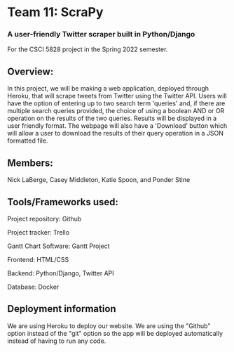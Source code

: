 # Team 11: ScraPy
### A user-friendly Twitter scraper built in Python/Django
For the CSCI 5828 project in the Spring 2022 semester.

## Overview:

In this project, we will be making a web application, deployed through Heroku, that will scrape tweets from Twitter using the Twitter API. Users will have the option of entering up to two search term 'queries' and, if there are multiple search queries provided, the choice of using a boolean AND or OR operation on the results of the two queries. Results will be displayed in a user friendly format. The webpage will also have a 'Download' button which will allow a user to download the results of their query operation in a JSON formatted file.

## Members:

Nick LaBerge, Casey Middleton, Katie Spoon, and Ponder Stine

## Tools/Frameworks used:

Project repository: Github

Project tracker: Trello

Gantt Chart Software: Gantt Project

Frontend: HTML/CSS

Backend: Python/Django, Twitter API

Database: Docker

## Deployment information

We are using Heroku to deploy our website. We are using the "Github" option instead of the "git" option so the app will be deployed automatically instead of having to run any code.

